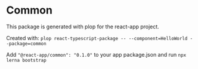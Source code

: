 # Common

This package is generated with plop for the react-app project.

Created with: `plop react-typescript-package -- --component=HelloWorld --package=common`

Add `"@react-app/common": "0.1.0"` to your app package.json and run `npx lerna bootstrap`
